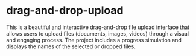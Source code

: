 # drag-and-drop-upload
This is a beautiful and interactive drag-and-drop file upload interface that allows users to upload files (documents, images, videos) through a visual and engaging process. The project includes a progress simulation and displays the names of the selected or dropped files.
